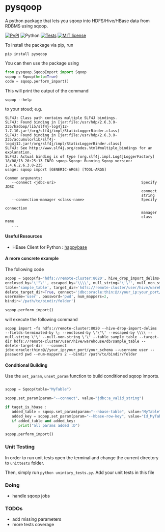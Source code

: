 # pysqoop
A python package that lets you sqoop into HDFS/Hive/HBase data from RDBMS using sqoop.

[![PyPI](https://img.shields.io/badge/pip-v.0.0.15-blue.svg)](https://pypi.org/project/pysqoop)
![Python](https://img.shields.io/badge/python-3.5+-green.svg)
[![Tests](https://img.shields.io/badge/tests-6%20%2F%206-brightgreen.svg)](https://github.com/lucafon/pysqoop/blob/master/unittests/unintary_tests.py)
[![MIT license](http://img.shields.io/badge/license-MIT-orange.svg)](http://opensource.org/licenses/MIT)

To install the package via pip, run 

`
pip install pysqoop
`

You can then use the package using

```python
from pysqoop.SqoopImport import Sqoop 
sqoop = Sqoop(help=True)
code = sqoop.perform_import()
```

This will print the output of the command

`
sqoop --help
`

to your stoud; e.g.

```
SLF4J: Class path contains multiple SLF4J bindings.
SLF4J: Found binding in [jar:file:/usr/hdp/2.6.3.0-235/hadoop/lib/slf4j-log4j12-1.7.10.jar!/org/slf4j/impl/StaticLoggerBinder.class]
SLF4J: Found binding in [jar:file:/usr/hdp/2.6.3.0-235/accumulo/lib/slf4j-log4j12.jar!/org/slf4j/impl/StaticLoggerBinder.class]
SLF4J: See http://www.slf4j.org/codes.html#multiple_bindings for an explanation.
SLF4J: Actual binding is of type [org.slf4j.impl.Log4jLoggerFactory]
18/08/13 20:25:13 INFO sqoop.Sqoop: Running Sqoop version: 1.4.6.2.6.3.0-235
usage: sqoop import [GENERIC-ARGS] [TOOL-ARGS]

Common arguments:
   --connect <jdbc-uri>                                       Specify JDBC
                                                              connect
                                                              string
   --connection-manager <class-name>                          Specify
                                                              connection
                                                              manager
                                                              class name
   ...
```

#### Useful Resources

* HBase Client for Python : [happybase](https://github.com/python-happybase/happybase/blob/master/doc/index.rst)


#### A more concrete example
The following code
```python
sqoop = Sqoop(fs='hdfs://remote-cluster:8020', hive_drop_import_delims=True, fields_terminated_by='\;',
enclosed_by='\'"\'', escaped_by='\\\\', null_string='\'\'', null_non_string='\'\'',
table='sample_table', target_dir='hdfs://remote-cluster/user/hive/warehouse/db/sample_table',
delete_target_dir=True, connect='jdbc:oracle:thin:@//your_ip:your_port/your_schema',
username='user', password='pwd', num_mappers=2,
bindir='/path/to/bindir/folder')

sqoop.perform_import()
```

will execute the following command

`
sqoop import -fs hdfs://remote-cluster:8020 --hive-drop-import-delims  --fields-terminated-by \; --enclosed-by \'\"\' --escaped-by \\\\ --null-string \'\' --null-non-string \'\' --table sample_table --target-dir hdfs://remote-cluster/user/hive/warehouse/db/sample_table --delete-target-dir  --connect jdbc:oracle:thin:@//your_ip:your_port/your_schema --username user --password pwd --num-mappers 2 --bindir /path/to/bindir/folder
`

#### Conditional Building

Use the `set_param`, `unset_param` function to build conditioned sqoop imports.

```python

sqoop = Sqoop(table="MyTable")

sqoop.set_param(param="--connect", value="jdbc:a_valid_string")

if taget_is_hbase :
   added_table = sqoop.set_param(param="--hbase-table", value="MyTable")
   added_key = sqoop.set_param(param="--hbase-row-key", value="Id_MyTable")
   if added_table and added_key:
      print("all params added :D")

sqoop.perform_import()
```

### Unit Testing

In order to run unit tests open the terminal and change the current directory to `unittests` folder.

Then, simply run `python unintary_tests.py`. Add your unit tests in this file



### Doing

* handle sqoop jobs


### TODOs

* add missing parameters
* more tests coverage
